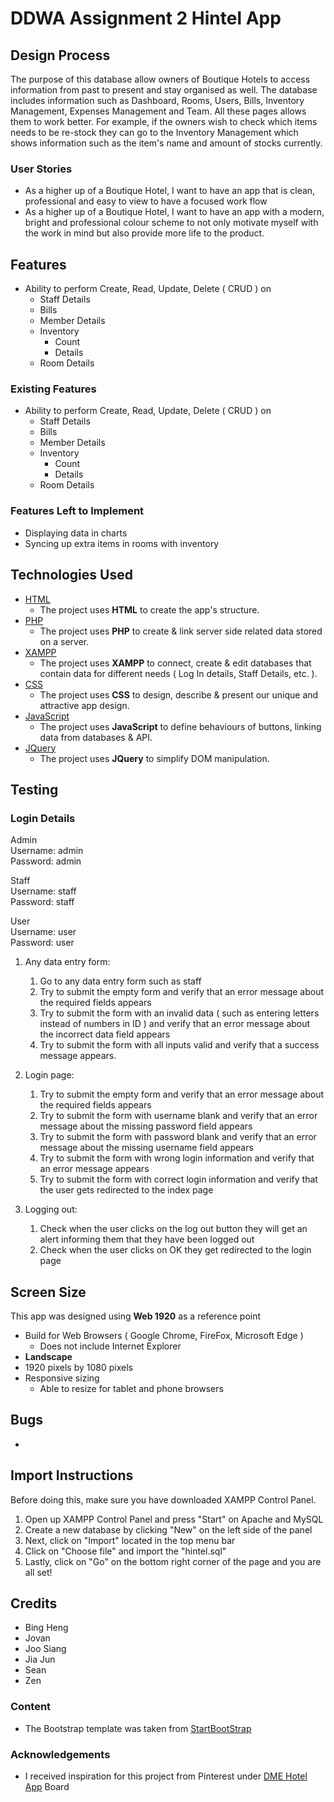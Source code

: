 # DDWA Assignment 2 Hintel App
 
## Design Process

The purpose of this database allow owners of Boutique Hotels to access information from past to present and stay organised as well. The database includes information such as Dashboard, Rooms, Users, Bills, Inventory Management, Expenses Management and Team. All these pages allows them to work better. For example, if the owners wish to check which items needs to be re-stock they can go to the Inventory Management which shows information such as the item's name and amount of stocks currently. 
### User Stories
- As a higher up of a Boutique Hotel, I want to have an app that is clean, professional and easy to view to have a focused work flow
- As a higher up of a Boutique Hotel, I want to have an app with a modern, bright and professional colour scheme to not only motivate myself with the work in mind but also provide more life to the product.

## Features
- Ability to perform Create, Read, Update, Delete ( CRUD ) on 
    - Staff Details
    - Bills
    - Member Details
    - Inventory 
       - Count
       - Details
    - Room Details
 
### Existing Features
- Ability to perform Create, Read, Update, Delete ( CRUD ) on 
    - Staff Details
    - Bills
    - Member Details
    - Inventory 
       - Count
       - Details
    - Room Details

### Features Left to Implement
- Displaying data in charts
- Syncing up extra items in rooms with inventory

## Technologies Used
- [HTML](https://html.com/)
    - The project uses **HTML** to create the app's structure.
- [PHP](https://www.php.net/)
    - The project uses **PHP** to create & link server side related data stored on a server.
- [XAMPP](https://www.apachefriends.org/)
    - The project uses **XAMPP** to connect, create & edit databases that contain data for different needs ( Log In details, Staff Details, etc. ).
- [CSS](https://developer.mozilla.org/en-US/docs/Web/CSS)
    - The project uses **CSS** to design, describe & present our unique and attractive app design.
- [JavaScript](https://www.javascript.com/)
    - The project uses **JavaScript** to define behaviours of buttons, linking data from databases & API.
- [JQuery](https://jquery.com)
    - The project uses **JQuery** to simplify DOM manipulation.


## Testing

### Login Details
Admin  
Username: admin  
Password: admin  

Staff  
Username: staff  
Password: staff  

User  
Username: user  
Password: user  

1. Any data entry form:
    1. Go to any data entry form such as staff
    2. Try to submit the empty form and verify that an error message about the required fields appears
    3. Try to submit the form with an invalid data ( such as entering letters instead of numbers in ID ) and verify that an error message about the incorrect data field appears
    4. Try to submit the form with all inputs valid and verify that a success message appears.

2. Login page:
   1. Try to submit the empty form and verify that an error message about the required fields appears
   2. Try to submit the form with username blank and verify that an error message about the missing password field appears
   3. Try to submit the form with password blank and verify that an error message about the missing username field appears
   4. Try to submit the form with wrong login information and verify that an error message appears
   5. Try to submit the form with correct login information and verify that the user gets redirected to the index page

3. Logging out:
   1. Check when the user clicks on the log out button they will get an  alert informing them that they have been logged out 
   2. Check when the user clicks on OK they get redirected to the login page
   
## Screen Size

This app was designed using **Web 1920** as a reference point
   - Build for Web Browsers ( Google Chrome, FireFox, Microsoft Edge )
      - Does not include Internet Explorer
   - **Landscape** 
   - 1920 pixels by 1080 pixels
   - Responsive sizing
       - Able to resize for tablet and phone browsers

## Bugs
   - 
## Import Instructions

Before doing this, make sure you have downloaded XAMPP Control Panel.

1. Open up XAMPP Control Panel and press "Start" on Apache and MySQL
2. Create a new database by clicking "New" on the left side of the panel
3. Next, click on "Import" located in the top menu bar
4. Click on "Choose file" and import the "hintel.sql"
5. Lastly, click on "Go" on the bottom right corner of the page and you are all set!

## Credits
- Bing Heng
- Jovan
- Joo Siang
- Jia Jun
- Sean
- Zen

### Content
- The Bootstrap template was taken from [StartBootStrap](https://startbootstrap.com/previews/sb-admin-2)

### Acknowledgements
- I received inspiration for this project from Pinterest under [DME Hotel App](https://pin.it/6wsIEbe) Board
